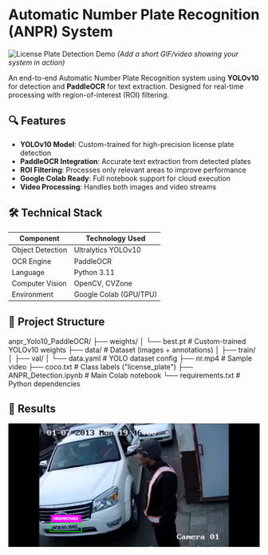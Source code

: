 # Automatic Number Plate Recognition (ANPR) System

![License Plate Detection Demo](demo.gif) *(Add a short GIF/video showing your system in action)*

An end-to-end Automatic Number Plate Recognition system using **YOLOv10** for detection and **PaddleOCR** for text extraction. Designed for real-time processing with region-of-interest (ROI) filtering.

## 🔍 Features
- **YOLOv10 Model**: Custom-trained for high-precision license plate detection
- **PaddleOCR Integration**: Accurate text extraction from detected plates
- **ROI Filtering**: Processes only relevant areas to improve performance
- **Google Colab Ready**: Full notebook support for cloud execution
- **Video Processing**: Handles both images and video streams

## 🛠️ Technical Stack
| Component          | Technology Used          |
|---------------------|--------------------------|
| Object Detection    | Ultralytics YOLOv10      |
| OCR Engine          | PaddleOCR                |
| Language            | Python 3.11              |
| Computer Vision     | OpenCV, CVZone           |
| Environment         | Google Colab (GPU/TPU)   |

## 📂 Project Structure

anpr_Yolo10_PaddleOCR/
├── weights/
│ └── best.pt # Custom-trained YOLOv10 weights
├── data/ # Dataset (images + annotations)
│ ├── train/
│ ├── val/
│ └── data.yaml # YOLO dataset config
├── nr.mp4 # Sample video
├── coco.txt # Class labels ("license_plate")
├── ANPR_Detection.ipynb # Main Colab notebook
└── requirements.txt # Python dependencies


## 📸 Results

![result](result/result1.png)
